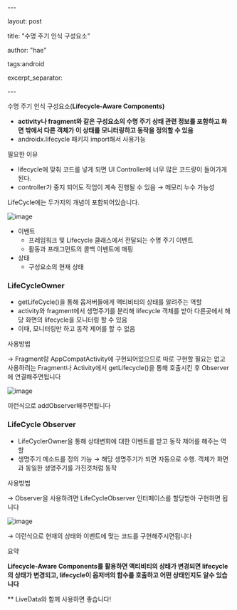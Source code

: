 \---

layout: post

title: "수명 주기 인식 구성요소"

author: "hae"

tags:android 

excerpt_separator: <!--more-->

\---

수명 주기 인식 구성요소(**Lifecycle-Aware Components)**

- **activity나 fragment와 같은 구성요소의 수명 주기 상태 관련 정보를 포함하고 화면 밖에서 다른 객체가 이 상태를 모니터링하고 동작을 정의할 수 있음**<!--more-->
- androidx.lifecycle 패키지 import해서 사용가능

필요한 이유

- lifecycle에 맞춰 코드를 넣게 되면 UI Controller에 너무 많은 코드량이 들어가게된다.
- controller가 중지 되어도 작업이 계속 진행될 수 있음 → 메모리 누수 가능성

LifeCycle에는 두가지의 개념이 포함되어있습니다.



![image](https://user-images.githubusercontent.com/91470139/136792302-cba64882-c217-4311-bc2a-f30a91837876.png)



- 이벤트
  - 프레임워크 및 Lifecycle 클래스에서 전달되는 수명 주기 이벤트
  - 활동과 프래그먼트의 콜백 이벤트에 매핑
- 상태
  - 구성요소의 현재 상태

### LifeCycleOwner

- getLifeCycle()을 통해 옵저버들에게 액티비티의 상태를 알려주는 역할
- activity와 fragment에서 생명주기를 분리해 lifecycle 객체를 받아 다른곳에서 해당 화면의 lifecycle을 모니터링 할 수 있음
- 이때, 모니터링만 하고 동작 제어를 할 수 없음

사용방법

→ Fragment랑 AppCompatActivity에 구현되어있으므로 따로 구현할 필요는 없고 사용하려는 Fragment나 Activity에서 getLifecycle()을 통해 호출시킨 후 Observer에 연결해주면됩니다

![image](https://user-images.githubusercontent.com/91470139/136792462-c3abebb4-9dab-4149-ad4e-c1d11c1266ae.png)

이런식으로 addObserver해주면됩니다

### LifeCycle Observer

- LifeCyclerOwner을 통해 상태변화에 대한 이벤트를 받고 동작 제어를 해주는 역할
- 생명주기 메소드를 정의 가능 → 해당 생명주기가 되면 자동으로 수행. 객체가 화면과 동일한 생명주기를 가진것처럼 동작

사용방법

→ Observer을 사용하려면 LifeCycleObserver 인터페이스를 할당받아 구현하면 됩니다

![image](https://user-images.githubusercontent.com/91470139/136792527-d4be9ada-e0f6-487b-bbfc-2c656874a85e.png)

→ 이런식으로 현재의 상태와 이벤트에 맞는 코드를 구현해주시면됩니다

요약

**Lifecycle-Aware Components를 활용하면 액티비티의 상태가 변경되면 lifecycle의 상태가 변경되고, lifecycle이 옵저버의 함수를 호출하고 어떤 상태인지도 알수 있습니다**

** LiveData와 함께 사용하면 좋습니다!